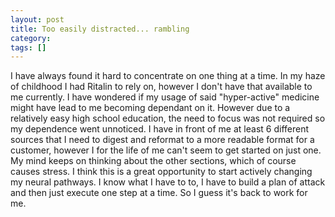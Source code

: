 ```yaml
---
layout: post
title: Too easily distracted... rambling
category: 
tags: []
---
```



I have always found it hard to concentrate on one thing at a time.  In my haze of childhood I had Ritalin to rely on, however I don't have that available to me currently.  I have wondered if my usage of said "hyper-active" medicine might have lead to me becoming dependant on it.  However due to a relatively easy high school education, the need to focus was not required so my dependence went unnoticed.  I have in front of me at least 6 different sources that I need to digest and reformat to a more readable format for a customer, however I for the life of me can't seem to get started on just one.  My mind keeps on thinking about the other sections, which of course causes stress.  I think this is a great opportunity to start actively changing my neural pathways.  I know what I have to to, I have to build a plan of attack and then just execute one step at a time.  So I guess it's back to work for me.
